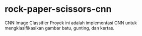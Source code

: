 # rock-paper-scissors-cnn
CNN Image Classifier Proyek ini adalah implementasi CNN untuk mengklasifikasikan gambar batu, gunting, dan kertas.
